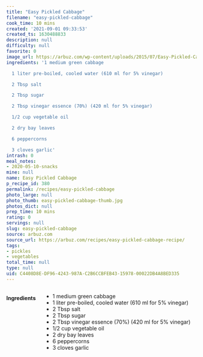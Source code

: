```yaml
---
title: "Easy Pickled Cabbage"
filename: "easy-pickled-cabbage"
cook_time: 10 mins
created: '2021-09-01 09:33:53'
created_ts: 1630488833
description: null
difficulty: null
favorite: 0
image_url: https://arbuz.com/wp-content/uploads/2015/07/Easy-Pickled-Cabbage-1.jpg
ingredients: '1 medium green cabbage

  1 liter pre-boiled, cooled water (610 ml for 5% vinegar)

  2 Tbsp salt

  2 Tbsp sugar

  2 Tbsp vinegar essence (70%) (420 ml for 5% vinegar)

  1/2 cup vegetable oil

  2 dry bay leaves

  6 peppercorns

  3 cloves garlic'
intrash: 0
meal_notes:
- 2020-05-10-snacks
mine: null
name: Easy Pickled Cabbage
p_recipe_id: 380
permalink: /recipes/easy-pickled-cabbage
photo_large: null
photo_thumb: easy-pickled-cabbage-thumb.jpg
photos_dict: null
prep_time: 10 mins
rating: 0
servings: null
slug: easy-pickled-cabbage
source: arbuz.com
source_url: https://arbuz.com/recipes/easy-pickled-cabbage-recipe/
tags:
- pickles
- vegetables
total_time: null
type: null
uid: C4408D8E-DF96-4243-987A-C2B6CCBFEB43-15978-00022DB4A8BED335
---
```

<div class="columns large-7 small-12" id="writeup">	</div><!-- #writeup -->
</div><!-- #row-one -->
<div class="row" id="row-two">	<div class="columns large-4 small-12" id="ingredients"><h4>Ingredients</h4><div class="box box-ingredients content"><ul>
<li>1 medium green cabbage</li>
<li>1 liter pre-boiled, cooled water (610 ml for 5% vinegar)</li>
<li>2 Tbsp salt</li>
<li>2 Tbsp sugar</li>
<li>2 Tbsp vinegar essence (70%) (420 ml for 5% vinegar)</li>
<li>1/2 cup vegetable oil</li>
<li>2 dry bay leaves</li>
<li>6 peppercorns</li>
<li>3 cloves garlic</li>
</ul>
</div>	</div>	<div class="columns large-6 small-12" id="directions">	</div>